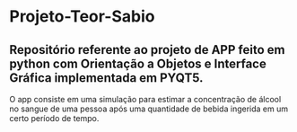 # Projeto-Teor-Sabio
Repositório referente ao projeto de APP feito em python com Orientação a Objetos e Interface Gráfica implementada em PYQT5. 
---------------------------------------------------------------------------------------------------------------------------
O app consiste em uma simulação para estimar a concentração de álcool no sangue de uma pessoa após uma quantidade de bebida ingerida em um certo período de tempo.
